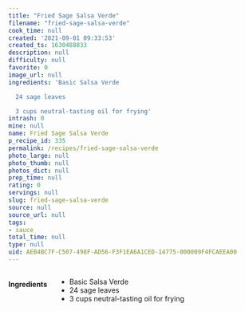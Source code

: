 ```yaml
---
title: "Fried Sage Salsa Verde"
filename: "fried-sage-salsa-verde"
cook_time: null
created: '2021-09-01 09:33:53'
created_ts: 1630488833
description: null
difficulty: null
favorite: 0
image_url: null
ingredients: 'Basic Salsa Verde

  24 sage leaves

  3 cups neutral-tasting oil for frying'
intrash: 0
mine: null
name: Fried Sage Salsa Verde
p_recipe_id: 335
permalink: /recipes/fried-sage-salsa-verde
photo_large: null
photo_thumb: null
photos_dict: null
prep_time: null
rating: 0
servings: null
slug: fried-sage-salsa-verde
source: null
source_url: null
tags:
- sauce
total_time: null
type: null
uid: AEB4BC7F-C507-498F-AD56-F3F1EA6A1CED-14775-000009F4FCAEEA00
---
```

<div class="large-8 medium-7 columns" id="writeup">	</div><!-- #writeup -->
</div><!-- #row-one -->
<div class="row" id="row-two">	<div class="medium-4 small-5 columns" id="ingredients"><h4>Ingredients</h4><div class="box box-ingredients content"><ul>
<li>Basic Salsa Verde</li>
<li>24 sage leaves</li>
<li>3 cups neutral-tasting oil for frying</li>
</ul>
</div>	</div>	<div class="medium-6 small-7 columns" id="directions">	</div>